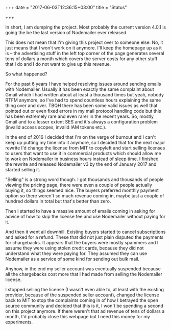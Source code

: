 +++
date = "2017-06-03T12:36:15+03:00"
title = "Status"

+++

In short, I am dumping the project. Most probably the current version 4.0.1 is going the be the last version of Nodemailer ever released.

This does not mean that I'm giving this project over to someone else. No, it just means that I won't work on it anymore. I'll keep the homepage up as it is – the advertising stuff in the left top corner of the page generates several tens of dollars a month which covers the server costs for any other stuff that I do and I do not want to give up this revenue.

So what happened?

For the past 6 years I have helped resolving issues around sending emails with Nodemailer. Usually it has been exactly the same complaint about Gmail which I had written about at least a thousand times but yeah, nobody RTFM anymore, so I've had to spend countless hours explaining the same thing over and over. TBQH there has been some valid issues as well that pointed out or even fixed errors in my mail protocol handling code but this has been extremely rare and even rarer in the recent years. So, mostly Gmail and to a lesser extent SES and it's always a configuration problem (invalid access scopes, invalid IAM tokens etc.).

In the end of 2016 I decided that I'm on the verge of burnout and I can't keep up putting my time into it anymore, so I decided that for the next major rewrite I'd change the license from MIT to copyleft and start selling licenses to users that want to use it in commercial products which should allow me to work on Nodemailer in business hours instead of sleep time. I finished the rewrite and released Nodemailer v3 by the end of January 2017 and started selling it.

"Selling" is a strong word though. I got thousands and thousands of people viewing the pricing page, there were even a couple of people actually buying it, so things seemed nice. The buyers preferred monthly payment option so there weren't so much revenue coming in, maybe just a couple of hundred dollars in total but that's better than zero.

Then I started to have a massive amount of emails coming in asking for advice of how to skip the license fee and use Nodemailer without paying for it.

And then it went all downhill. Existing buyers started to cancel subscriptions and asked for a refund. These that did not just plain disputed the payments for chargebacks. It appears that the buyers were mostly spammers and I assume they were using stolen credit cards, because they did not understand what they were paying for. They assumed they can use Nodemailer as a service of some kind for sending out bulk mail.

Anyhow, in the end my seller account was eventually suspended because all the chargebacks cost more that I had made from selling the Nodemailer license.

I stopped selling the license (I wasn't even able to, at least with the existing provider, because of the suspended seller account), changed the license back to MIT to stop the complaints coming in of how I betrayed the open source community and decided that this is it, I won't be spending a second on this project anymore. If there weren't that ad revenue of tens of dollars a month, I'd probably close this webpage but I need this money for my experiments.
